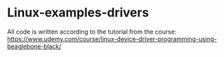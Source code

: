 # Linux-examples-drivers
All code is written according to the tutorial from the course: https://www.udemy.com/course/linux-device-driver-programming-using-beaglebone-black/
